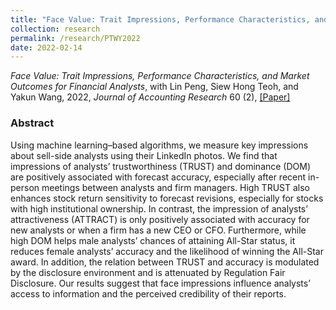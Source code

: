 ```yaml
---
title: "Face Value: Trait Impressions, Performance Characteristics, and Market Outcomes for Financial Analysts"
collection: research
permalink: /research/PTWY2022
date: 2022-02-14
---
```


*Face Value: Trait Impressions, Performance Characteristics, and Market Outcomes for Financial Analysts*, with Lin Peng, Siew Hong Teoh, and Yakun Wang, 2022, *Journal of Accounting Research* 60 (2),   [[Paper]](https://papers.ssrn.com/sol3/papers.cfm?abstract_id=3741735)

### Abstract
Using machine learning–based algorithms, we measure key impressions about sell-side analysts using their LinkedIn photos. We find that impressions of analysts’ trustworthiness (TRUST) and dominance (DOM) are positively associated with forecast accuracy, especially after recent in-person meetings between analysts and firm managers. High TRUST also enhances stock return sensitivity to forecast revisions, especially for stocks with high institutional ownership. In contrast, the impression of analysts’ attractiveness (ATTRACT) is only positively associated with accuracy for new analysts or when a firm has a new CEO or CFO. Furthermore, while high DOM helps male analysts’ chances of attaining All-Star status, it reduces female analysts’ accuracy and the likelihood of winning the All-Star award. In addition, the relation between TRUST and accuracy is modulated by the disclosure environment and is attenuated by Regulation Fair Disclosure. Our results suggest that face impressions influence analysts’ access to information and the perceived credibility of their reports.


